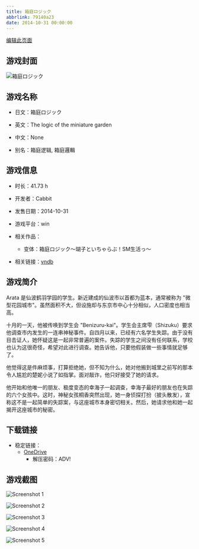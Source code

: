 ```yaml
---
title: 箱庭ロジック
abbrlink: 79140a23
date: 2014-10-31 00:00:00
---
```

[编辑此页面](https://github.com/ACG-3/ADV3-source/blob/main/source/_posts/games/%E7%AE%B1%E5%BA%AD%E3%83%AD%E3%82%B8%E3%83%83%E3%82%AF.md)

## 游戏封面

![箱庭ロジック](https://pan.timero.xyz/onedrive/img_lib_001/%E7%AE%B1%E5%BA%AD%E3%83%AD%E3%82%B8%E3%83%83%E3%82%AF_cover.avif)


## 游戏名称

- 日文：箱庭ロジック
- 英文：The logic of the miniature garden
- 中文：None

- 别名：箱庭逻辑, 箱庭邏輯


## 游戏信息

- 时长：41.73 h
- 开发者：Cabbit
- 发售日期：2014-10-31
- 游戏平台：win
- 相关作品：
   - 变体：箱庭ロジック～瑚子といちゃらぶ！SM生活っ～

- 相关链接：[vndb](https://vndb.org/v14924)


## 游戏简介

Arata 是仙波鹤羽学园的学生。新近建成的仙波市以首都为蓝本，通常被称为 "微型花园城市"。虽然面积不大，但设施却与东京市中心十分相似，人口密度也相当高。

十月的一天，他被传唤到学生会 "Benizuru-kai"。学生会主席雫（Shizuku）要求他调查市内发生的一连串神秘事件。自四月以来，已经有六名学生失踪。由于没有目击证人，她怀疑这是一起非常普遍的案件。失踪的学生之间没有任何联系，学校也认为这很奇怪，希望对此进行调查。她告诉他，只要他假装做一些事情就足够了。

他觉得这是件麻烦事，打算拒绝她，但不知为什么，她对他搬到城里之前写的那本令人尴尬的楚妮小说了如指掌。面对敲诈，他只好接受了她的请求。

他开始和他唯一的朋友、极度变态的幸海子一起调查，幸海子最好的朋友也在失踪的六个女孩中。这时，神秘女孩桐香突然出现，她一身侦探打扮（披头散发），宣称这不是一起简单的失踪案，与这座城市本身密切相关。然后，她请求他和她一起揭开这座城市的秘密。




## 下载链接

- 稳定链接：
    - [OneDrive](https://pan.timero.xyz/onedrive/adv_lib_001/%E7%AE%B1%E5%BA%AD%E3%83%AD%E3%82%B8%E3%83%83%E3%82%AF)
        - 解压密码：ADV!



## 游戏截图


![Screenshot 1](https://pan.timero.xyz/onedrive/img_lib_001/%E7%AE%B1%E5%BA%AD%E3%83%AD%E3%82%B8%E3%83%83%E3%82%AF_Screenshot_1.avif)

![Screenshot 2](https://pan.timero.xyz/onedrive/img_lib_001/%E7%AE%B1%E5%BA%AD%E3%83%AD%E3%82%B8%E3%83%83%E3%82%AF_Screenshot_2.avif)

![Screenshot 3](https://pan.timero.xyz/onedrive/img_lib_001/%E7%AE%B1%E5%BA%AD%E3%83%AD%E3%82%B8%E3%83%83%E3%82%AF_Screenshot_3.avif)

![Screenshot 4](https://pan.timero.xyz/onedrive/img_lib_001/%E7%AE%B1%E5%BA%AD%E3%83%AD%E3%82%B8%E3%83%83%E3%82%AF_Screenshot_4.avif)

![Screenshot 5](https://pan.timero.xyz/onedrive/img_lib_001/%E7%AE%B1%E5%BA%AD%E3%83%AD%E3%82%B8%E3%83%83%E3%82%AF_Screenshot_5.avif)


